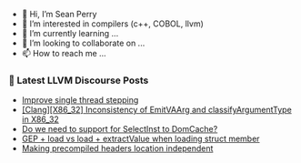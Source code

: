 - 👋 Hi, I’m Sean Perry
- 👀 I’m interested in compilers (c++, COBOL, llvm)
- 🌱 I’m currently learning ...
- 💞️ I’m looking to collaborate on ...
- 📫 How to reach me ...

<!---
s66perry/s66perry is a ✨ special ✨ repository because its `README.md` (this file) appears on your GitHub profile.
You can click the Preview link to take a look at your changes.
--->
### 📕 Latest LLVM Discourse Posts

<!-- DISCOURSE-LLVM:START -->
- [Improve single thread stepping](https://discourse.llvm.org/t/improve-single-thread-stepping/74599#post_17)
- [[Clang][X86_32] Inconsistency of EmitVAArg and classifyArgumentType in X86_32](https://discourse.llvm.org/t/clang-x86-32-inconsistency-of-emitvaarg-and-classifyargumenttype-in-x86-32/78659#post_3)
- [Do we need to support for SelectInst to DomCache?](https://discourse.llvm.org/t/do-we-need-to-support-for-selectinst-to-domcache/78662#post_2)
- [GEP + load vs load + extractValue when loading struct member](https://discourse.llvm.org/t/gep-load-vs-load-extractvalue-when-loading-struct-member/78645#post_4)
- [Making precompiled headers location independent](https://discourse.llvm.org/t/making-precompiled-headers-location-independent/78648#post_15)
<!-- DISCOURSE-LLVM:END -->

